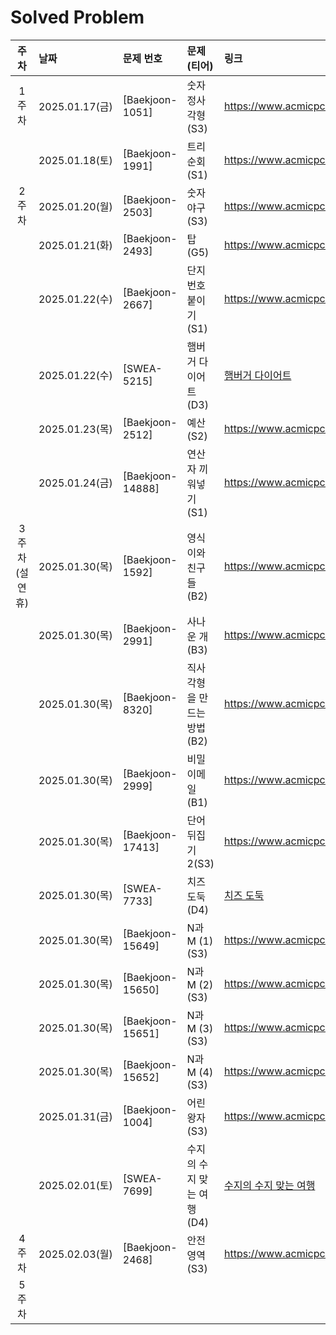 # Solved Problem

|     주차     | 날짜            | 문제 번호             | 문제(티어)           | 링크                                                                                                                                                                             |
|:----------:|:--------------|:------------------|:-----------------|:-------------------------------------------------------------------------------------------------------------------------------------------------------------------------------|
|    1주차     | 2025.01.17(금) | [Baekjoon-1051]   | 숫자 정사각형(S3)      | https://www.acmicpc.net/problem/1051                                                                                                                                           |
|            | 2025.01.18(토) | [Baekjoon-1991]   | 트리 순회(S1)        | https://www.acmicpc.net/problem/1991                                                                                                                                           |
|    2주차     | 2025.01.20(월) | [Baekjoon-2503]   | 숫자 야구(S3)        | https://www.acmicpc.net/problem/2503                                                                                                                                           |
|            | 2025.01.21(화) | [Baekjoon-2493]   | 탑(G5)            | https://www.acmicpc.net/problem/2493                                                                                                                                           |
|            | 2025.01.22(수) | [Baekjoon-2667]   | 단지번호붙이기(S1)      | https://www.acmicpc.net/problem/2667                                                                                                                                           |
|            | 2025.01.22(수) | [SWEA-5215]       | 햄버거 다이어트(D3)     | [햄버거 다이어트](https://swexpertacademy.com/main/code/problem/problemDetail.do?contestProbId=AWT-lPB6dHUDFAVT)                                                                      |
|            | 2025.01.23(목) | [Baekjoon-2512]   | 예산(S2)           | https://www.acmicpc.net/problem/2512                                                                                                                                           |
|            | 2025.01.24(금) | [Baekjoon-14888]  | 연산자 끼워넣기(S1)     | https://www.acmicpc.net/problem/14888                                                                                                                                          |
| 3주차 (설 연휴) | 2025.01.30(목) | [Baekjoon-1592]   | 영식이와 친구들(B2)     | https://www.acmicpc.net/problem/1592                                                                                                                                           |
|            | 2025.01.30(목) | [Baekjoon-2991]   | 사나운 개(B3)        | https://www.acmicpc.net/problem/2991                                                                                                                                           |
|            | 2025.01.30(목) | [Baekjoon-8320]   | 직사각형을 만드는 방법(B2) | https://www.acmicpc.net/problem/8320                                                                                                                                           |
|            | 2025.01.30(목) | [Baekjoon-2999]   | 비밀 이메일(B1)       | https://www.acmicpc.net/problem/1592                                                                                                                                           |
|            | 2025.01.30(목) | [Baekjoon-17413]  | 단어 뒤집기 2(S3)     | https://www.acmicpc.net/problem/1592                                                                                                                                           |
|            | 2025.01.30(목) | [SWEA-7733]       | 치즈 도둑(D4)        | [치즈 도둑](https://swexpertacademy.com/main/code/problem/problemDetail.do?contestProbId=AWrDOdQqRCUDFARG)                                                                         |
|            | 2025.01.30(목) | [Baekjoon-15649]  | N과 M (1)(S3)     | https://www.acmicpc.net/problem/15649                                                                                                                                          |
|            | 2025.01.30(목) | [Baekjoon-15650]  | N과 M (2)(S3)     | https://www.acmicpc.net/problem/15650                                                                                                                                          |
|            | 2025.01.30(목) | [Baekjoon-15651]  | N과 M (3)(S3)     | https://www.acmicpc.net/problem/15651                                                                                                                                          |
|            | 2025.01.30(목) | [Baekjoon-15652]  | N과 M (4)(S3)     | https://www.acmicpc.net/problem/15652                                                                                                                                          |
|            | 2025.01.31(금) | [Baekjoon-1004]   | 어린 왕자(S3)        | https://www.acmicpc.net/problem/1004                                                                                                                                           |
|            | 2025.02.01(토) | [SWEA-7699]       | 수지의 수지 맞는 여행(D4) | [수지의 수지 맞는 여행](https://swexpertacademy.com/main/code/problem/problemDetail.do?contestProbId=AWqUzj0arpkDFARG)                                                                  |
|    4주차     | 2025.02.03(월) | [Baekjoon-2468]   | 안전 영역(S3)        | https://www.acmicpc.net/problem/2468                                                                                                                                           |
|    5주차     |               |                   |                  |                                                                                                                                                                                |